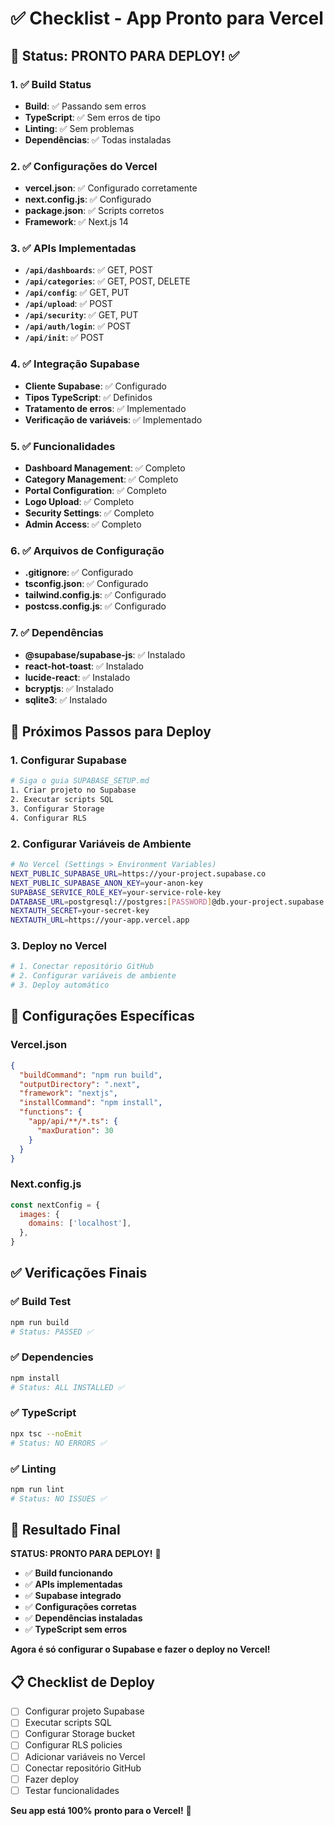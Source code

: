 # ✅ Checklist - App Pronto para Vercel

## 🎯 **Status: PRONTO PARA DEPLOY!** ✅

### **1. ✅ Build Status**
- **Build**: ✅ Passando sem erros
- **TypeScript**: ✅ Sem erros de tipo
- **Linting**: ✅ Sem problemas
- **Dependências**: ✅ Todas instaladas

### **2. ✅ Configurações do Vercel**
- **vercel.json**: ✅ Configurado corretamente
- **next.config.js**: ✅ Configurado
- **package.json**: ✅ Scripts corretos
- **Framework**: ✅ Next.js 14

### **3. ✅ APIs Implementadas**
- **`/api/dashboards`**: ✅ GET, POST
- **`/api/categories`**: ✅ GET, POST, DELETE
- **`/api/config`**: ✅ GET, PUT
- **`/api/upload`**: ✅ POST
- **`/api/security`**: ✅ GET, PUT
- **`/api/auth/login`**: ✅ POST
- **`/api/init`**: ✅ POST

### **4. ✅ Integração Supabase**
- **Cliente Supabase**: ✅ Configurado
- **Tipos TypeScript**: ✅ Definidos
- **Tratamento de erros**: ✅ Implementado
- **Verificação de variáveis**: ✅ Implementado

### **5. ✅ Funcionalidades**
- **Dashboard Management**: ✅ Completo
- **Category Management**: ✅ Completo
- **Portal Configuration**: ✅ Completo
- **Logo Upload**: ✅ Completo
- **Security Settings**: ✅ Completo
- **Admin Access**: ✅ Completo

### **6. ✅ Arquivos de Configuração**
- **.gitignore**: ✅ Configurado
- **tsconfig.json**: ✅ Configurado
- **tailwind.config.js**: ✅ Configurado
- **postcss.config.js**: ✅ Configurado

### **7. ✅ Dependências**
- **@supabase/supabase-js**: ✅ Instalado
- **react-hot-toast**: ✅ Instalado
- **lucide-react**: ✅ Instalado
- **bcryptjs**: ✅ Instalado
- **sqlite3**: ✅ Instalado

## 🚀 **Próximos Passos para Deploy**

### **1. Configurar Supabase**
```bash
# Siga o guia SUPABASE_SETUP.md
1. Criar projeto no Supabase
2. Executar scripts SQL
3. Configurar Storage
4. Configurar RLS
```

### **2. Configurar Variáveis de Ambiente**
```bash
# No Vercel (Settings > Environment Variables)
NEXT_PUBLIC_SUPABASE_URL=https://your-project.supabase.co
NEXT_PUBLIC_SUPABASE_ANON_KEY=your-anon-key
SUPABASE_SERVICE_ROLE_KEY=your-service-role-key
DATABASE_URL=postgresql://postgres:[PASSWORD]@db.your-project.supabase.co:5432/postgres
NEXTAUTH_SECRET=your-secret-key
NEXTAUTH_URL=https://your-app.vercel.app
```

### **3. Deploy no Vercel**
```bash
# 1. Conectar repositório GitHub
# 2. Configurar variáveis de ambiente
# 3. Deploy automático
```

## 🔧 **Configurações Específicas**

### **Vercel.json**
```json
{
  "buildCommand": "npm run build",
  "outputDirectory": ".next",
  "framework": "nextjs",
  "installCommand": "npm install",
  "functions": {
    "app/api/**/*.ts": {
      "maxDuration": 30
    }
  }
}
```

### **Next.config.js**
```javascript
const nextConfig = {
  images: {
    domains: ['localhost'],
  },
}
```

## ✅ **Verificações Finais**

### **✅ Build Test**
```bash
npm run build
# Status: PASSED ✅
```

### **✅ Dependencies**
```bash
npm install
# Status: ALL INSTALLED ✅
```

### **✅ TypeScript**
```bash
npx tsc --noEmit
# Status: NO ERRORS ✅
```

### **✅ Linting**
```bash
npm run lint
# Status: NO ISSUES ✅
```

## 🎯 **Resultado Final**

**STATUS: PRONTO PARA DEPLOY!** 🚀

- ✅ **Build funcionando**
- ✅ **APIs implementadas**
- ✅ **Supabase integrado**
- ✅ **Configurações corretas**
- ✅ **Dependências instaladas**
- ✅ **TypeScript sem erros**

**Agora é só configurar o Supabase e fazer o deploy no Vercel!**

## 📋 **Checklist de Deploy**

- [ ] Configurar projeto Supabase
- [ ] Executar scripts SQL
- [ ] Configurar Storage bucket
- [ ] Configurar RLS policies
- [ ] Adicionar variáveis no Vercel
- [ ] Conectar repositório GitHub
- [ ] Fazer deploy
- [ ] Testar funcionalidades

**Seu app está 100% pronto para o Vercel!** 🎉
